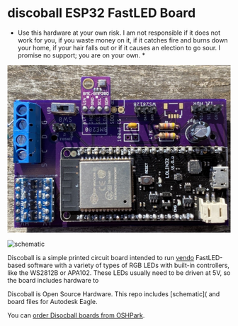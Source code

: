 # discoball ESP32 FastLED Board

* Use this hardware at your own risk. I am not responsible if it does not work for you, if you waste money on it, if it catches fire and burns down your home, if your hair falls out or if it causes an election to go sour. I promise no support; you are on your own. *

![Discoball](docs/img/discoball-v2-front.jpg) 

![schematic](docs/img/schematic-v2.1.jpg)


Discoball is a simple printed circuit board intended to run [vendo](https://github.com/romkey/vendo) FastLED-based software with a variety of types of RGB LEDs with built-in controllers, like the WS2812B or APA102. These LEDs usually need to be driven at 5V, so the board includes hardware to

Discoball is Open Source Hardware. This repo includes [schematic]( and board files for Autodesk Eagle.

You can [order Disocball boards from OSHPark](https://oshpark.com/shared_projects/Rrn2Y8C1).



